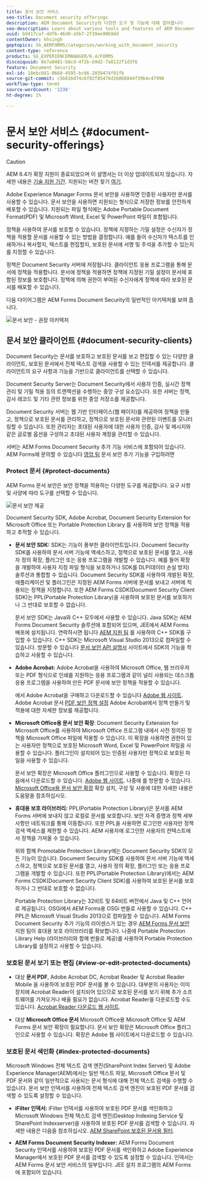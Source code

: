```yaml
---
title: 문서 보안 서비스
seo-title: Document security offerings
description: AEM Document Security의 다양한 도구 및 기능에 대해 알아봅니다
seo-description: Learn about various tools and features of AEM Document Security
uuid: b9417ca7-ddfb-46d0-a5b7-2f39ee90b9dd
contentOwner: khsingh
geptopics: SG_AEMFORMS/categories/working_with_document_security
content-type: reference
products: SG_EXPERIENCEMANAGER/6.4/FORMS
discoiquuid: 8e7a8481-b8cd-4f2b-b9d2-7a8132f1d3f6
feature: Document Security
exl-id: 18ebc041-0660-4595-bc96-2039474f91fb
source-git-commit: c5b816d74c6f02f85476d16868844f39b4c47996
workflow-type: tm+mt
source-wordcount: '1238'
ht-degree: 1%

---
```


# 문서 보안 서비스 {#document-security-offerings}

>[!CAUTION]
>
>AEM 6.4가 확장 지원이 종료되었으며 이 설명서는 더 이상 업데이트되지 않습니다. 자세한 내용은 [기술 지원 기간](https://helpx.adobe.com/kr/support/programs/eol-matrix.html). 지원되는 버전 찾기 [여기](https://experienceleague.adobe.com/docs/).

Adobe Experience Manager Forms 문서 보안을 사용하면 인증된 사용자만 문서를 사용할 수 있습니다. 문서 보안을 사용하면 지원되는 형식으로 저장한 정보를 안전하게 배포할 수 있습니다. 지원되는 파일 형식에는 Adobe Portable Document Format(PDF) 및 Microsoft Word, Excel 및 PowerPoint 파일이 포함됩니다.

정책을 사용하여 문서를 보호할 수 있습니다. 정책에 지정하는 기밀 설정은 수신자가 정책을 적용할 문서를 사용할 수 있는 방법을 결정합니다. 예를 들어 수신자가 텍스트를 인쇄하거나 복사할지, 텍스트를 편집할지, 보호된 문서에 서명 및 주석을 추가할 수 있는지를 지정할 수 있습니다.

정책은 Document Security 서버에 저장됩니다. 클라이언트 응용 프로그램을 통해 문서에 정책을 적용합니다. 문서에 정책을 적용하면 정책에 지정된 기밀 설정이 문서에 포함된 정보를 보호합니다. 정책에 의해 권한이 부여된 수신자에게 정책에 따라 보호된 문서를 배포할 수 있습니다.

다음 다이어그램은 AEM Forms Document Security의 일반적인 아키텍처를 보여 줍니다.

![문서 보안 - 권장 아키텍처](do-not-localize/document_security_architecture.png)

## 문서 보안 클라이언트 {#document-security-clients}

Document Security는 문서를 보호하고 보호된 문서를 보고 편집할 수 있는 다양한 클라이언트, 보호된 문서에서 전체 텍스트 검색을 사용할 수 있는 인덱서를 제공합니다. 클라이언트의 요구 사항과 기능을 기반으로 클라이언트를 선택할 수 있습니다.

Document Security Server는 Document Security에서 사용자 인증, 실시간 정책 관리 및 기밀 적용 등의 트랜잭션을 수행하는 중앙 구성 요소입니다. 또한 서버는 정책, 감사 레코드 및 기타 관련 정보를 위한 중앙 저장소를 제공합니다.

Document Security 서버는 웹 기반 인터페이스(웹 페이지)를 제공하여 정책을 만들고, 정책으로 보호된 문서를 관리하고, 정책으로 보호된 문서와 관련된 이벤트를 모니터링할 수 있습니다. 또한 관리자는 초대된 사용자에 대한 사용자 인증, 감사 및 메시지와 같은 글로벌 옵션을 구성하고 초대된 사용자 계정을 관리할 수 있습니다.

서버는 AEM Forms Document Security 추가 기능 서비스에 포함되어 있습니다. AEM Forms에 문의할 수 있습니다 [영업 팀](https://www.adobe.com/products/request-consultation/marketing-cloud.html?s_osc=70114000002JNwKAAW&amp;s_iid=70114000002JHs3AAG) 문서 보안 추가 기능을 구입하려면

### Protect 문서 {#protect-documents}

AEM Forms 문서 보안은 보안 정책을 적용하는 다양한 도구를 제공합니다. 요구 사항 및 사양에 따라 도구를 선택할 수 있습니다.

![문서 보안 제공](assets/document-security-offerings.png)

Document Security SDK, Adobe Acrobat, Document Security Extension for Microsoft Office 또는 Portable Protection Library 를 사용하여 보안 정책을 적용하고 추적할 수 있습니다.

* **문서 보안 SDK:** SDK는 기능이 풍부한 클라이언트입니다. Document Security SDK를 사용하여 문서 서버 기능에 액세스하고, 정책으로 보호된 문서를 열고, 사용자 정의 확장, 플러그인 또는 응용 프로그램을 개발할 수 있습니다. 예를 들어 확장을 개발하여 사용자 지정 파일 형식을 보호하거나 SDK를 DLP(데이터 손실 방지) 솔루션과 통합할 수 있습니다. Document Security SDK를 사용하여 개발된 확장, 애플리케이션 및 플러그인은 지정된 AEM Forms 서버에 문서를 보내고 서버에 적용되는 정책을 지정합니다. 또한 AEM Forms CSDK(Document Security Client SDK)는 PPL(Portable Protection Library)을 사용하여 보호된 문서를 보호하거나 그 반대로 보호할 수 없습니다.

   문서 보안 SDK는 Java와 C++ 모두에서 사용할 수 있습니다. Java SDK는 AEM Forms Document Security 솔루션에 포함되어 있으며, JEE에서 AEM Forms 배포에 설치됩니다. 연락하시면 됩니다 [AEM 지원 팀](https://helpx.adobe.com/kr/marketing-cloud/contact-support.html) 를 사용하여 C++ SDK를 구입할 수 있습니다. C++ SDK는 Microsoft Visual Studio 2013으로 컴파일할 수 있습니다. 방문할 수 있습니다 [문서 보안 API 설명서](https://help.adobe.com/en_US/livecycle/11.0/Services/WS92d06802c76abadb76c48dfe12dbeb3e281-7ff0.2.html) 사이트에서 SDK의 기능을 학습하고 사용할 수 있습니다.

* **Adobe Acrobat:** Adobe Acrobat을 사용하여 Microsoft Office, 웹 브라우저 또는 PDF 형식으로 인쇄를 지원하는 응용 프로그램과 같이 널리 사용되는 데스크톱 응용 프로그램을 사용하여 만든 PDF 문서에 보안 정책을 적용할 수 있습니다.

   에서 Adobe Acrobat을 구매하고 다운로드할 수 있습니다 [Adobe 웹 사이트](https://acrobat.adobe.com/us/en/free-trial-download.html). Adobe Acrobat 문서 [PDF 보안 정책 설정](https://helpx.adobe.com/acrobat/using/setting-security-policies-pdfs.html) Adobe Acrobat에서 정책 만들기 및 적용에 대한 자세한 정보를 제공합니다.

* **Microsoft Office용 문서 보안 확장**: Document Security Extension for Microsoft Office를 사용하여 Microsoft Office 프로그램 내에서 사전 정의된 정책을 Microsoft Office 파일에 적용할 수 있습니다. 이 확장을 사용하면 권한이 있는 사용자만 정책으로 보호된 Microsoft Word, Excel 및 PowerPoint 파일을 사용할 수 있습니다. 플러그인이 설치되어 있는 인증된 사용자만 정책으로 보호된 파일을 사용할 수 있습니다.

   문서 보안 확장은 Microsoft Office 플러그인으로 사용할 수 있습니다. 확장은 다음에서 다운로드할 수 있습니다. [Adobe 웹 사이트](https://helpx.adobe.com/aem-forms/aem-document-security/download-installer.html). 나중에 를 방문할 수 있습니다. [Microsoft Office용 문서 보안 확장](https://helpx.adobe.com/aem-forms/aem-document-security/aem-document-security-extension-help.html) 확장 설치, 구성 및 사용에 대한 자세한 내용은 도움말을 참조하십시오.

* **휴대용 보호 라이브러리:** PPL(Portable Protection Library)은 문서를 AEM Forms 서버에 보내지 않고 로컬로 문서를 보호합니다. 보안 자격 증명과 정책 세부 사항만 네트워크를 통해 이동합니다. 또한 PPL을 사용하면 로그인한 사용자만 정책 검색 액세스를 제한할 수 있습니다. AEM 사용자에 로그인한 사용자의 컨텍스트에서 정책을 가져올 수 있습니다.

   위와 함께 Promotable Protection Library에는 Document Security SDK의 모든 기능이 있습니다. Document Security SDK를 사용하여 문서 서버 기능에 액세스하고, 정책으로 보호된 문서를 열고, 사용자 정의 확장, 플러그인 또는 응용 프로그램을 개발할 수 있습니다. 또한 PPL(Portable Protection Library)에서는 AEM Forms CSDK(Document Security Client SDK)를 사용하여 보호된 문서를 보호하거나 그 반대로 보호할 수 없습니다.

   Portable Protection Library는 32비트 및 64비트 버전에서 Java 및 C++ 언어로 제공됩니다. OSGi에서 AEM Forms용 OSGi 번들로 사용할 수 있습니다. C++ PPL은 Microsoft Visual Studio 2013으로 컴파일할 수 있습니다. AEM Forms Document Security 추가 기능의 라이센스가 있는 경우 [AEM Forms 문서 보안](https://helpx.adobe.com/kr/marketing-cloud/contact-support.html) 지원 팀이 휴대용 보호 라이브러리를 확보합니다. 나중에 Portable Protection Library Help (라이브러리와 함께 번들로 제공)를 사용하여 Portable Protection Library를 설정하고 사용할 수 있습니다.

### 보호된 문서 보기 또는 편집 {#view-or-edit-protected-documents}

* 대상 **문서 PDF**, Adobe Acrobat DC, Acrobat Reader 및 Acrobat Reader Mobile 을 사용하여 보호된 PDF 문서를 볼 수 있습니다. 대부분의 사용자는 이미 장치에 Acrobat Reader이 설치되어 있으므로 보호된 문서를 보기 위해 추가 소프트웨어를 가져오거나 배울 필요가 없습니다. Acrobat Reader을 다운로드할 수도 있습니다. [Acrobat Reader 다운로드 웹 사이트](https://get.adobe.com/reader/).

* 대상 **Microsoft Office 문서** Microsoft Office용 Microsoft Office 및 AEM Forms 문서 보안 확장이 필요합니다. 문서 보안 확장은 Microsoft Office 플러그인으로 사용할 수 있습니다. 확장은 Adobe 웹 사이트에서 다운로드할 수 있습니다.

### 보호된 문서 색인화 {#index-protected-documents}

Microsoft Windows 전체 텍스트 검색 엔진(SharePoint Index Server) 및 Adobe Experience Manager(AEM)에서는 일반 텍스트 파일, Microsoft Office 문서 및 PDF 문서와 같이 일반적으로 사용되는 문서 형식에 대해 전체 텍스트 검색을 수행할 수 있습니다. 문서 보안 인덱서를 사용하여 전체 텍스트 검색 엔진이 보호된 PDF 문서를 검색할 수 있도록 설정할 수 있습니다.

* **iFilter 인덱서:** iFilter 인덱서를 사용하여 보호된 PDF 문서를 색인화하고 Microsoft Windows 전체 텍스트 검색 엔진(Desktop Indexing Service 및 SharePoint Indexserver)을 사용하여 보호된 PDF 문서를 검색할 수 있습니다. 자세한 내용은 다음을 참조하십시오. [AEM SharePoint 보호된 문서용 필터](assets/sharepoint-ifilter-doc-security.pdf).

* **AEM Forms Document Security Indexer:** AEM Forms Document Security 인덱서를 사용하여 보호된 PDF 문서를 색인화하고 Adobe Experience Manager에서 보호된 PDF 문서를 검색할 수 있도록 설정할 수 있습니다. 인덱서는 AEM Forms 문서 보안 서비스의 일부입니다. JEE 설치 프로그램의 AEM Forms에 포함되어 있습니다.
